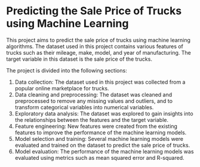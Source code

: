 # Predicting the Sale Price of Trucks using Machine Learning

This project aims to predict the sale price of trucks using machine learning algorithms. The dataset used in this project contains various features of trucks such as their mileage, make, model, and year of manufacturing. The target variable in this dataset is the sale price of the trucks.

The project is divided into the following sections:

1. Data collection: The dataset used in this project was collected from a popular online marketplace for trucks.
2. Data cleaning and preprocessing: The dataset was cleaned and preprocessed to remove any missing values and outliers, and to transform categorical variables into numerical variables.
3. Exploratory data analysis: The dataset was explored to gain insights into the relationships between the features and the target variable.
4. Feature engineering: New features were created from the existing features to improve the performance of the machine learning models.
5. Model selection and training: Several machine learning models were evaluated and trained on the dataset to predict the sale price of trucks.
6. Model evaluation: The performance of the machine learning models was evaluated using metrics such as mean squared error and R-squared.
